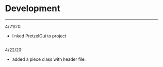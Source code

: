 # Development

---
4/21/20
- linked PretzelGui to project
##
4/22/20
- added a piece class with header file.





